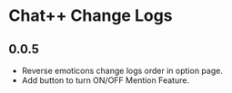 Chat++ Change Logs
=================

## 0.0.5
* Reverse emoticons change logs order in option page.
* Add button to turn ON/OFF Mention Feature.